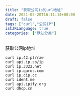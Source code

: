 ```yaml
---
title: "获取公网ip的url地址"
date: 2021-05-20T16:11:14+08:00
draft: false
tags: ["curl","公网IP"]
isCJKLanguage: true
categories: ["默认分类"]
---
```


获取公网ip地址

```shell
curl ip.42.pl/raw
curl api.ip.sb/ip
curl ip.3322.net
curl ip.qaros.com
curl ip.cip.cc
curl ident.me
curl api.ipify.org
curl dhcp.cn
```

